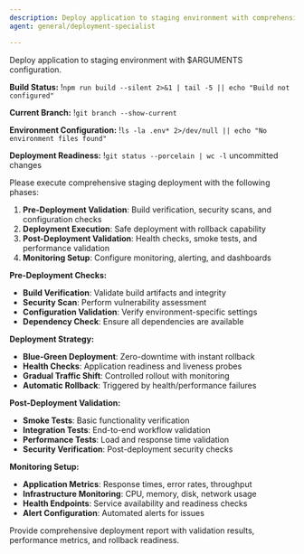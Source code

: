 ```yaml
---
description: Deploy application to staging environment with comprehensive validation and safety checks
agent: general/deployment-specialist

---
```


Deploy application to staging environment with $ARGUMENTS configuration.

**Build Status:**
!`npm run build --silent 2>&1 | tail -5 || echo "Build not configured"`

**Current Branch:**
!`git branch --show-current`

**Environment Configuration:**
!`ls -la .env* 2>/dev/null || echo "No environment files found"`

**Deployment Readiness:**
!`git status --porcelain | wc -l` uncommitted changes

Please execute comprehensive staging deployment with the following phases:

1. **Pre-Deployment Validation**: Build verification, security scans, and configuration checks
2. **Deployment Execution**: Safe deployment with rollback capability
3. **Post-Deployment Validation**: Health checks, smoke tests, and performance validation
4. **Monitoring Setup**: Configure monitoring, alerting, and dashboards

**Pre-Deployment Checks:**

- **Build Verification**: Validate build artifacts and integrity
- **Security Scan**: Perform vulnerability assessment
- **Configuration Validation**: Verify environment-specific settings
- **Dependency Check**: Ensure all dependencies are available

**Deployment Strategy:**

- **Blue-Green Deployment**: Zero-downtime with instant rollback
- **Health Checks**: Application readiness and liveness probes
- **Gradual Traffic Shift**: Controlled rollout with monitoring
- **Automatic Rollback**: Triggered by health/performance failures

**Post-Deployment Validation:**

- **Smoke Tests**: Basic functionality verification
- **Integration Tests**: End-to-end workflow validation
- **Performance Tests**: Load and response time validation
- **Security Verification**: Post-deployment security checks

**Monitoring Setup:**

- **Application Metrics**: Response times, error rates, throughput
- **Infrastructure Monitoring**: CPU, memory, disk, network usage
- **Health Endpoints**: Service availability and readiness checks
- **Alert Configuration**: Automated alerts for issues

Provide comprehensive deployment report with validation results, performance metrics, and rollback readiness.
